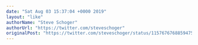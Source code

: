 ```yaml
---
date: "Sat Aug 03 15:37:04 +0000 2019"
layout: "like"
authorName: "Steve Schoger"
authorUrl: "https://twitter.com/steveschoger"
originalPost: "https://twitter.com/steveschoger/status/1157676768859475968"
---
```

